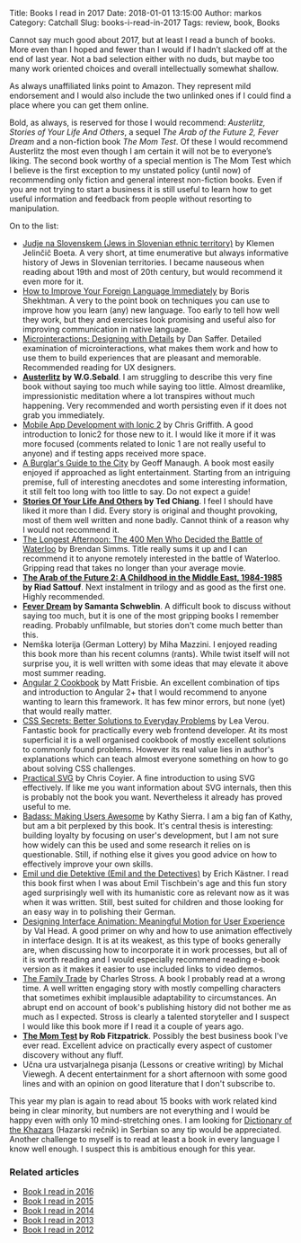 Title: Books I read in 2017
Date: 2018-01-01 13:15:00
Author: markos
Category: Catchall
Slug: books-i-read-in-2017
Tags: review, book, Books

Cannot say much good about 2017, but at least I read a bunch of books. More even than I hoped and fewer than I would if I hadn’t slacked off at the end of last year. Not a bad selection either with no duds, but maybe too many work oriented choices and overall intellectually somewhat shallow.

As always unaffiliated links point to Amazon. They represent mild endorsement and I would also include the two unlinked ones if I could find a place where you can get them online. 

Bold, as always, is reserved for those I would recommend: *Austerlitz, Stories of Your Life And Others*, a sequel *The Arab of the Future 2, Fever Dream* and a non-fiction book *The Mom Test*. Of these I would recommend Austerlitz the most even though I am certain it will not be to everyone’s liking. The second book worthy of a special mention is The Mom Test which I believe is the first exception to my unstated policy (until now) of recommending only fiction and general interest non-fiction books. Even if you are not trying to start a business it is still useful to learn how to get useful information and feedback from people without resorting to manipulation.

On to the list:

* [Judje na Slovenskem (Jews in Slovenian ethnic territory)](http://www.mohorjeva.com/knjige_buecher/detajl/judje-na-slovenskem) by Klemen Jelinčič Boeta. A very short, at time enumerative but always informative history of Jews in Slovenian territories. I became nauseous when reading about 19th and most of 20th century, but would recommend it even more for it.
* [How to Improve Your Foreign Language Immediately](https://www.amazon.co.uk/gp/product/0989387003/) by Boris Shekhtman. A very to the point book on techniques you can use to improve how you learn (any) new language. Too early  to tell how well they work, but they and exercises look promising and useful also for improving communication in native language.
* [Microinteractions: Designing with Details](https://www.amazon.com/Microinteractions-Full-Color-Designing-Details/dp/1491945923) by Dan Saffer. Detailed examination of microinteractions, what makes them work and how to use them to build experiences that are pleasant and memorable. Recommended reading for UX designers.
* **[Austerlitz](https://www.amazon.com/Austerlitz-W-G-Sebald/dp/0375504834) by W.G.Sebald**. I am struggling to describe this very fine book without saying too much while saying too little. Almost dreamlike, impressionistic meditation where a lot transpires without much happening. Very recommended and worth persisting even if it does not grab you immediately.
* [Mobile App Development with Ionic 2](https://www.amazon.com/Mobile-App-Development-Ionic-Cross-Platform/dp/1491937785/) by Chris Griffith. A good introduction to Ionic2 for those new to it. I would like it more if it was more focused (comments related to Ionic 1 are not really useful to anyone) and if testing apps received more space.
* [A Burglar's Guide to the City](https://www.amazon.com/gp/product/0374117268/) by Geoff Manaugh. A book most easily enjoyed if approached as light entertainment. Starting from an intriguing premise, full of interesting anecdotes and some interesting information, it still felt too long with too little to say. Do not expect a guide!
* **[Stories Of Your Life And Others](https://www.amazon.com/Stories-Your-Life-Others-Chiang/dp/1101972122) by Ted Chiang**. I feel I should have liked it more than I did. Every story is original and thought provoking, most of them well written and none badly. Cannot think of a reason why I would not recommend it.
* [The Longest Afternoon: The 400 Men Who Decided the Battle of Waterloo](https://www.amazon.com/Longest-Afternoon-Decided-Battle-Waterloo/dp/0465064825) by Brendan Simms. Title really sums it up and I can recommend it to anyone remotely interested in the battle of Waterloo. Gripping read that takes no longer than your average movie.
* **[The Arab of the Future 2: A Childhood in the Middle East, 1984-1985](https://www.amazon.com/Arab-Future-Childhood-1984-1985-Graphic/dp/1627793518) by Riad Sattouf**. Next instalment in trilogy and as good as the first one. Highly recommended.
* **[Fever Dream](https://www.amazon.com/Fever-Dream-Novel-Samanta-Schweblin/dp/0399184597) by Samanta Schweblin**. A difficult book to discuss without saying too much, but it is one of the most gripping books I remember reading. Probably unfilmable, but stories don't come much better than this.
* Nemška loterija (German Lottery) by Miha Mazzini. I enjoyed reading this book more than his recent columns (rants). While twist itself will not surprise you, it is well written with some ideas that may elevate it above most summer reading.
* [Angular 2 Cookbook](https://www.amazon.com/Angular-Cookbook-Second-Matt-Frisbie/dp/1785881922/) by Matt Frisbie. An excellent combination of tips and introduction to Angular 2+ that I would recommend to anyone wanting to learn this framework. It has few minor errors, but none (yet) that would really matter.
* [CSS Secrets: Better Solutions to Everyday Problems](https://smile.amazon.com/CSS-Secrets-Solutions-Everyday-Problems/dp/1449372635/) by Lea Verou. Fantastic book for practically every web frontend developer. At its most superficial it is a well organised cookbook of mostly excellent solutions to commonly found problems. However its real value lies in author's explanations which can teach almost everyone something on how to go about solving CSS challenges.
* [Practical SVG](https://www.amazon.com/Practical-SVG-Chris-Coyier/dp/193755743X) by Chris Coyier. A fine introduction to using SVG effectively. If like me you want information about SVG internals, then this is probably not the book you want. Nevertheless it already has proved useful to me.
* [Badass: Making Users Awesome](https://www.amazon.com/Badass-Making-Awesome-Kathy-Sierra/dp/1491919019) by Kathy Sierra. I am a big fan of Kathy, but am a bit perplexed by this book. It's central thesis is interesting: building loyalty by focusing on user's development, but I am not sure how widely can this be used and some research it relies on is questionable. Still, if nothing else it gives you good advice on how to effectively improve your own skills.
* [Emil und die Detektive (Emil and the Detectives)](https://www.amazon.com/dp/B00CYFY366/) by Erich Kästner. I read this book first when I was about Emil Tischbein's age and this fun story aged surprisingly well with its humanistic core as relevant now as it was when it was written. Still, best suited for children and those looking for an easy way in to polishing their German.
* [Designing Interface Animation: Meaningful Motion for User Experience](https://www.amazon.com/Designing-Interface-Animation-Val-Head-ebook/dp/B01J4NKSZA/) by Val Head. A good primer on why and how to use animation effectively in interface design. It is at its weakest, as this type of books generally are, when discussing how to incorporate it in work processes, but all of it is worth reading and I would especially recommend reading e-book version as it makes it easier to use included links to video demos.
* [The Family Trade](https://www.amazon.com/Family-Trade-Charles-Stross/dp/1427263108) by Charles Stross. A book I probably read at a wrong time. A well written engaging story with mostly compelling characters that sometimes exhibit implausible adaptability to circumstances. An abrupt end on account of book's publishing history did not bother me as much as I expected. Stross is clearly a talented storyteller and I suspect I would like this book more if I read it a couple of years ago.
* **[The Mom Test](https://www.amazon.com/Mom-Test-customers-business-everyone/dp/1492180742) by Rob Fitzpatrick**. Possibly the best business book I've ever read. Excellent advice on practically every aspect of customer discovery without any fluff.
* Učna ura ustvarjalnega pisanja (Lessons or creative writing) by Michal Viewegh. A decent entertainment for a short afternoon with some good lines and with an opinion on good literature that I don't subscribe to.

This year my plan is again to read about 15 books with work related kind being in clear minority, but numbers are not everything and I would be happy even with only 10 mind-stretching ones. I am looking for [Dictionary of the Khazars](https://en.wikipedia.org/wiki/Dictionary_of_the_Khazars) (Hazarski rečnik) in Serbian so any tip would be appreciated. Another challenge to myself is to read at least a book in every language I know well enough. I suspect this is ambitious enough for this year.


### Related articles

* [Book I read in 2016]({filename}/books-i-read-in-2016.md)
* [Book I read in 2015]({filename}/books-i-read-in-2015.md)
* [Book I read in 2014]({filename}/books-i-read-in-2014.md)
* [Book I read in 2013]({filename}/the-books-i-read-in-2013.md)
* [Book I read in 2012]({filename}/books-i-read-in-2012.md)
